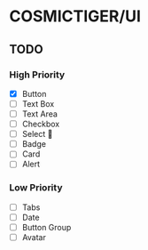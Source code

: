 # COSMICTIGER/UI

## TODO

### High Priority

- [x] Button
- [ ] Text Box
- [ ] Text Area
- [ ] Checkbox
- [ ] Select 🥺
- [ ] Badge
- [ ] Card
- [ ] Alert

### Low Priority

- [ ] Tabs
- [ ] Date
- [ ] Button Group
- [ ] Avatar
